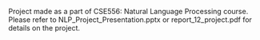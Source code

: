 Project made as a part of CSE556: Natural Language Processing course. Please refer to NLP_Project_Presentation.pptx or report_12_project.pdf for details on the project.
